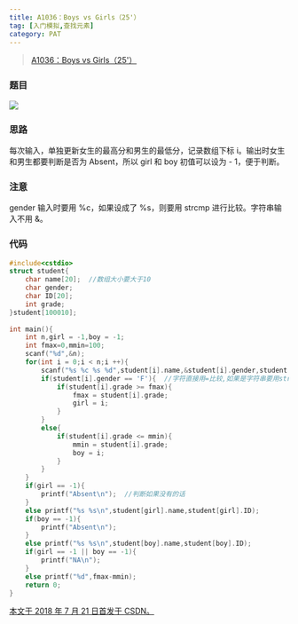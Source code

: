 ```yaml
---
title: A1036：Boys vs Girls（25'）
tag: [入门模拟,查找元素]
category: PAT
---
```


>[A1036：Boys vs Girls（25'）](https://pintia.cn/problem-sets/994805342720868352/problems/994805453203030016)

<!--more-->

### 题目

![](PAT\A1036.png)

### 思路

每次输入，单独更新女生的最高分和男生的最低分，记录数组下标 i。输出时女生和男生都要判断是否为 Absent，所以 girl 和 boy 初值可以设为 - 1，便于判断。 

### 注意

gender 输入时要用 %c，如果设成了 %s，则要用 strcmp 进行比较。字符串输入不用 &。 

### 代码

```C++
#include<cstdio>
struct student{
	char name[20];  //数组大小要大于10
	char gender;
	char ID[20];
	int grade;
}student[100010];
 
int main(){
	int n,girl = -1,boy = -1;
	int fmax=0,mmin=100;
	scanf("%d",&n);
	for(int i = 0;i < n;i ++){
		scanf("%s %c %s %d",student[i].name,&student[i].gender,student[i].ID,&student[i].grade);  //字符串输入不用&
		if(student[i].gender == 'F'){  //字符直接用=比较,如果是字符串要用strcmp
			if(student[i].grade >= fmax){
				fmax = student[i].grade;
				girl = i;
			}
		}
		else{
			if(student[i].grade <= mmin){
				mmin = student[i].grade;
				boy = i;
			}
		}
	}
	if(girl == -1){
		printf("Absent\n");  //判断如果没有的话
	}
	else printf("%s %s\n",student[girl].name,student[girl].ID);
	if(boy == -1){
		printf("Absent\n");
	}
	else printf("%s %s\n",student[boy].name,student[boy].ID);
	if(girl == -1 || boy == -1){
		printf("NA\n");
	}
	else printf("%d",fmax-mmin);
	return 0;
}
```

<u>本文于 2018 年 7 月 21 日首发于 [CSDN](https://blog.csdn.net/wonz5130/article/details/81149414)。</u>	